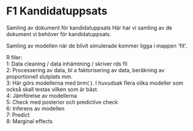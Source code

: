 # F1 Kandidatuppsats
Samling av dokument för kandidatuppsats
Här har vi samling av de dokument vi behöver för kandidatuppsats.

Samling av modellen när de blivit simulerade kommer ligga i mappen 'fit'.

R filer: \
1: Data cleaning / data inhämtning / skriver rds fil \
2: Processering av data, bl a faktorisering av data, beräkning av proportionell slutplats mm. \
3: Här görs modellerna med brm( ). I huvudsak flera olika modeller som också skall testas vilken som är bäst. \
4: Jämförelse av modellerna \
5: Check med posterior och predictive check \
6: Inferens av modellen \
7: Predict \
8: Marginal effects
